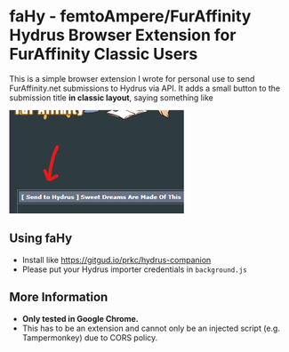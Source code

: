 # faHy - femtoAmpere/FurAffinity Hydrus Browser Extension for FurAffinity Classic Users

This is a simple browser extension I wrote for personal use to send FurAffinity.net submissions to Hydrus via API.
It adds a small button to the submission title **in classic layout**, saying something like

![[ Send to Hydrus ]](images/example.png)

## Using faHy

- Install like <https://gitgud.io/prkc/hydrus-companion>
- Please put your Hydrus importer credentials in `background.js`

## More Information

- **Only tested in Google Chrome.**
- This has to be an extension and cannot only be an injected script (e.g. Tampermonkey) due to CORS policy.
